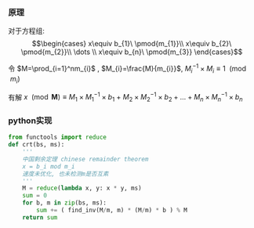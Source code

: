 ### 原理

对于方程组:$$\begin{cases}
x\equiv b_{1}\ \pmod{m_{1}}\\
x\equiv b_{2}\ \pmod{m_{2}}\\
\dots \\
x\equiv b_{n}\ \pmod{m_{3}}
\end{cases}$$

令 $M=\prod_{i=1}^nm_{i}$ , $M_{i}=\frac{M}{m_{i}}$, $M_{i}^{-1}\times M_{i}\equiv 1\ \pmod{m_{i}}$

有解 $x\ \pmod{\mathbf{M}}\equiv M_{1}\times M_{1}^{-1}\times b_{1}\ +\ M_{2}\times M_{2}^{-1}\times b_{2}+\dots+M_{n}\times M_{n}^{-1}\times b_{n}$

### python实现

```python
from functools import reduce
def crt(bs, ms):
    '''
    中国剩余定理 chinese remainder theorem
    x = b_i mod m_i
    速度未优化, 也未检测m是否互素
    '''
    M = reduce(lambda x, y: x * y, ms)
    sum = 0
    for b, m in zip(bs, ms):
        sum += ( find_inv(M/m, m) * (M/m) * b ) % M
    return sum
```